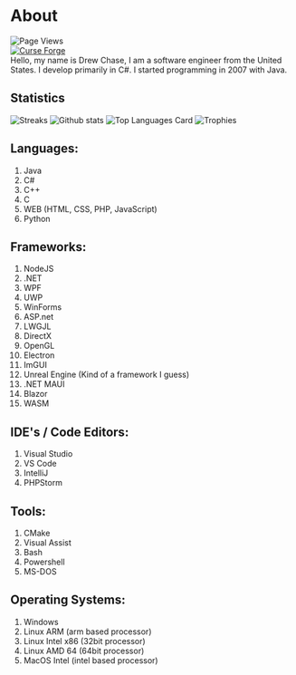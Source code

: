 # About
![Page Views](https://komarev.com/ghpvc/?username=dcmanproductions&label=Profile%20views&color=0e75b6&style=flat)   
[![Curse Forge](https://cf.way2muchnoise.eu/author/DrewChase.svg)](https://legacy.curseforge.com/members/DrewChase/projects)   
Hello, my name is Drew Chase, I am a software engineer from the United States.  I develop primarily in C#.  I started programming in 2007 with Java.

## Statistics
![Streaks](https://github-readme-streak-stats.herokuapp.com/?user=dcmanproductions&theme=radical&hide_border=true)
![Github stats](https://github-readme-stats.vercel.app/api?username=dcmanproductions&theme=radical&show_icons=true&count_private=true&include_all_commits=true&hide_border=true)
![Top Languages Card](https://github-readme-stats.vercel.app/api/top-langs/?username=dcmanproductions&theme=radical&hide_border=true)
![Trophies](https://github-profile-trophy.vercel.app/?username=dcmanproductions&theme=radical)   


## Languages:
1. Java
2. C#
3. C++
4. C
5. WEB (HTML, CSS, PHP, JavaScript)
6. Python

## Frameworks:
1. NodeJS
2. .NET
3. WPF
4. UWP
5. WinForms
6. ASP.net
7. LWGJL
8. DirectX
9. OpenGL
10. Electron
11. ImGUI
12. Unreal Engine (Kind of a framework I guess)
13. .NET MAUI
14. Blazor
15. WASM

## IDE's / Code Editors:
1. Visual Studio
2. VS Code
3. IntelliJ
4. PHPStorm

## Tools:
1. CMake
2. Visual Assist
3. Bash
4. Powershell
5. MS-DOS

## Operating Systems:
1. Windows
2. Linux ARM (arm based processor)
3. Linux Intel x86 (32bit processor)
4. Linux AMD 64 (64bit processor)
5. MacOS Intel (intel based processor)
